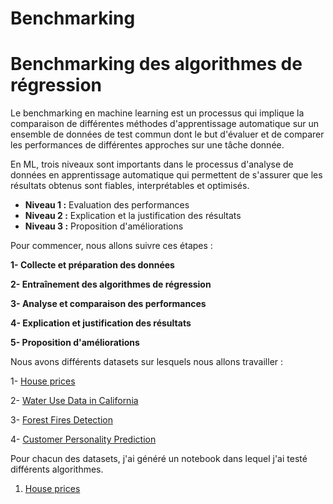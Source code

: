 # Benchmarking
# **Benchmarking des algorithmes de régression**
Le benchmarking en machine learning est un processus qui implique la comparaison de différentes méthodes d'apprentissage automatique sur un ensemble de données de test commun dont le but d'évaluer et de comparer les performances de différentes approches sur une tâche donnée.

En ML, trois niveaux sont importants dans le processus d'analyse de données en apprentissage automatique qui permettent de s'assurer que les résultats obtenus sont fiables, interprétables et optimisés. 

- **Niveau 1 :** Evaluation des performances
- **Niveau 2 :** Explication et la justification des résultats
- **Niveau 3 :** Proposition d'améliorations

Pour commencer, nous allons suivre ces étapes :

**1- Collecte et préparation des données**

**2- Entraînement des algorithmes de régression**

**3- Analyse et comparaison des performances**

**4- Explication et justification des résultats**

**5- Proposition d'améliorations**


Nous avons différents datasets sur lesquels nous allons travailler :

1- [House prices](https://www.kaggle.com/competitions/house-prices-advanced-regression-techniques/data) 

2- [Water Use Data in California](https://www.climatologylab.org/wget-gridmet.html)

3- [Forest Fires Detection ](https://archive.ics.uci.edu/ml/datasets/forest%2Bfires)

4- [Customer Personality Prediction](https://www.kaggle.com/code/sounaksarkar/customer-personality-prediction)

Pour chacun des datasets, j'ai généré un notebook dans lequel j'ai testé différents algorithmes.

1.   [House prices](https://colab.research.google.com/drive/1dxqzHo3zznThuTnp7qflGIQCUc4WGYjN?usp=sharing)


